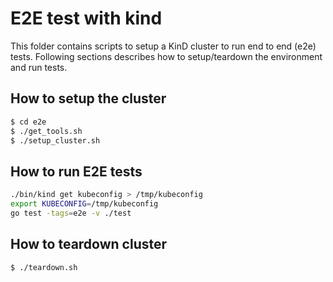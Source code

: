 # E2E test with kind

This folder contains scripts to setup a KinD cluster to run end to end (e2e) tests.
Following sections describes how to setup/teardown the environment and run tests.

## How to setup the cluster


```sh
$ cd e2e
$ ./get_tools.sh
$ ./setup_cluster.sh
```

## How to run E2E tests

```sh
./bin/kind get kubeconfig > /tmp/kubeconfig
export KUBECONFIG=/tmp/kubeconfig
go test -tags=e2e -v ./test
```

## How to teardown cluster

```sh
$ ./teardown.sh
```
